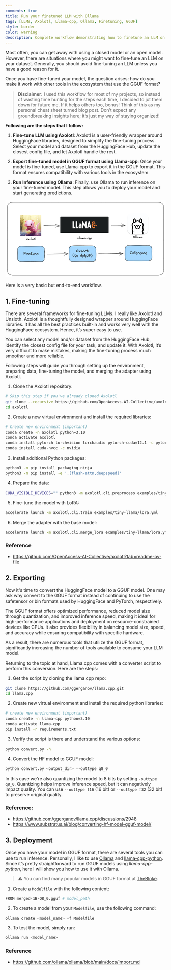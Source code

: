 ```yaml
---
comments: true
title: Run your finetuned LLM with Ollama
tags: [LLMs, Axolotl, Llama-cpp, Ollama, Finetuning, GGUF]
style: border
color: warning
description: Complete workflow demonstrating how to finetune an LLM on your data and run it using Ollama.
---
```


Most often, you can get away with using a closed model or an open model. However, there are situations where you might want to fine-tune an LLM on your dataset. Generally, you should avoid fine-tuning an LLM unless you have a good reason for it.

Once you have fine-tuned your model, the question arises: how do you make it work with other tools in the ecosystem that use the GGUF format?

> **Disclaimer:** I used this workflow for most of my projects, so instead of wasting time hunting for the steps each time, I decided to jot them down for future me. If it helps others too, bonus! Think of this as my personal cheat sheet turned blog post. Don’t expect any groundbreaking insights here; it’s just my way of staying organized!


**Following are the steps that I follow:**

1. **Fine-tune LLM using Axolotl**: Axolotl is a user-friendly wrapper around HuggingFace libraries, designed to simplify the fine-tuning process. Select your model and dataset from the HuggingFace Hub, update the closest config file, and let Axolotl handle the rest.

2. **Export fine-tuned model in GGUF format using Llama-cpp**: Once your model is fine-tuned, use Llama-cpp to export it in the GGUF format. This format ensures compatibility with various tools in the ecosystem.

3. **Run Inference using Ollama**: Finally, use Ollama to run inference on your fine-tuned model. This step allows you to deploy your model and start generating predictions.

![image](../assets/custom%20model%20inference.png)


Here is a very basic but end-to-end workflow.

## 1. Fine-tuning

There are several frameworks for fine-tuning LLMs. I really like Axolotl and Unsloth. Axolotl is a thoughtfully designed wrapper around HuggingFace libraries. It has all the best practices built-in and works very well with the HuggingFace ecosystem. Hence, it’s super easy to use. 

You can select any model and/or dataset from the HuggingFace Hub, identify the closest config file for your task, and update it.  With Axolotl, it’s very difficult to make mistakes, making the fine-tuning process much smoother and more reliable.

Following steps will guide you through setting up the environment, preparing data, fine-tuning the model, and merging the adapter using Axolotl.

1. Clone the Axolotl repository:

```bash
# Skip this step if you've already cloned Axolotl
git clone --recursive https://github.com/OpenAccess-AI-Collective/axolotl.git
cd axolotl
```

2. Create a new virtual environment and install the required libraries:

```bash
# Create new environment (important)
conda create -n axolotl python=3.10
conda activate axolotl
conda install pytorch torchvision torchaudio pytorch-cuda=12.1 -c pytorch -c nvidia
conda install cuda-nvcc -c nvidia
```

3. Install additional Python packages:

```bash
python3 -m pip install packaging ninja
python3 -m pip install -e '.[flash-attn,deepspeed]'
```

4. Prepare the data:

```bash
CUDA_VISIBLE_DEVICES="" python3 -m axolotl.cli.preprocess examples/tiny-llama/lora.yml
```

5. Fine-tune the model with LoRA:

```bash
accelerate launch -m axolotl.cli.train examples/tiny-llama/lora.yml
```

6. Merge the adapter with the base model:

```bash
accelerate launch -m axolotl.cli.merge_lora examples/tiny-llama/lora.yml
```

### Reference

- https://github.com/OpenAccess-AI-Collective/axolotl?tab=readme-ov-file

## 2. Exporting

Now it's time to convert the HuggingFace model to a GGUF model. One may ask why convert to the GGUF format instead of continuing to use the safetensor or bin formats used by HuggingFace and PyTorch, respectively. 

The GGUF format offers optimized performance, reduced model size through quantization, and improved inference speed, making it ideal for high-performance applications and deployment on resource-constrained devices like CPUs. It also provides flexibility in balancing model size, speed, and accuracy while ensuring compatibility with specific hardware. 

As a result, there are numerous tools that utilize the GGUF format, significantly increasing the number of tools available to consume your LLM model.

Returning to the topic at hand, Llama.cpp comes with a converter script to perform this conversion. Here are the steps:

1. Get the script by cloning the llama.cpp repo:

```bash
git clone https://github.com/ggerganov/llama.cpp.git
cd llama.cpp
```

2. Create new virtual environment and install the required python libraries:

```bash
# create new environment (important)
conda create -n llama-cpp python=3.10
conda activate llama-cpp
pip install -r requirements.txt
```

3. Verify the script is there and understand the various options:

```bash
python convert.py -h
```

4. Convert the HF model to GGUF model:

```bash
python convert.py <output_dir> --outtype q8_0
```

In this case we're also quantizing the model to 8 bits by setting `-outtype q8_0`. Quantizing helps improve inference speed, but it can negatively impact quality. You can use `--outtype f16` (16 bit) or `--outtype f32` (32 bit) to preserve original quality.

### **Reference:**

- https://github.com/ggerganov/llama.cpp/discussions/2948
- https://www.substratus.ai/blog/converting-hf-model-gguf-model/

## 3. Deployment

Once you have your model in GGUF format, there are several tools you can use to run inference. Personally, I like to use [Ollama](https://ollama.com/) and [llama-cpp-python](https://llama-cpp-python.readthedocs.io/en/stable/). Since it’s pretty straightforward to run GGUF models using *llama-cpp-python*, here I will show you how to use it with Ollama.


> ⚠️ You can find many popular models in GGUF format at [TheBloke](https://huggingface.co/TheBloke).


1. Create a `Modelfile` with the following content:

```bash
FROM merged-1B-Q8_0.gguf # model_path
```

2. To create a model from your `Modelfile`, use the following command:

```bash
ollama create <model_name> -f Modelfile
```

3. To test the model, simply run:

```bash
ollama run <model_name>
```

### Reference

- https://github.com/ollama/ollama/blob/main/docs/import.md